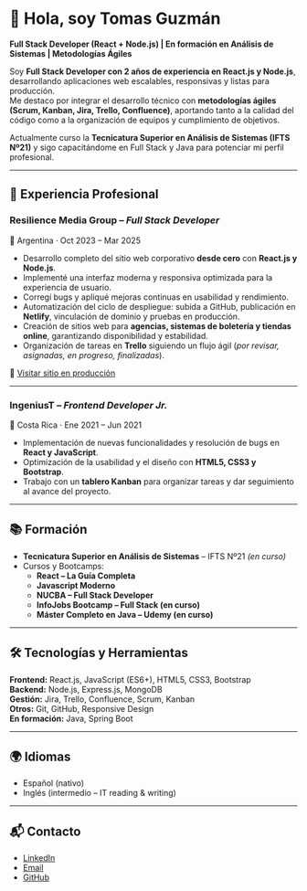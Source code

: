 # 👋 Hola, soy Tomas Guzmán  

**Full Stack Developer (React + Node.js) | En formación en Análisis de Sistemas | Metodologías Ágiles**  

Soy **Full Stack Developer con 2 años de experiencia en React.js y Node.js**, desarrollando aplicaciones web escalables, responsivas y listas para producción.  
Me destaco por integrar el desarrollo técnico con **metodologías ágiles (Scrum, Kanban, Jira, Trello, Confluence)**, aportando tanto a la calidad del código como a la organización de equipos y cumplimiento de objetivos.  

Actualmente curso la **Tecnicatura Superior en Análisis de Sistemas (IFTS Nº21)** y sigo capacitándome en Full Stack y Java para potenciar mi perfil profesional.  

---

## 💼 Experiencia Profesional  

### **Resilience Media Group** – *Full Stack Developer*  
📍 Argentina · Oct 2023 – Mar 2025  
- Desarrollo completo del sitio web corporativo **desde cero** con **React.js y Node.js**.  
- Implementé una interfaz moderna y responsiva optimizada para la experiencia de usuario.  
- Corregí bugs y apliqué mejoras continuas en usabilidad y rendimiento.  
- Automatización del ciclo de despliegue: subida a GitHub, publicación en **Netlify**, vinculación de dominio y pruebas en producción.  
- Creación de sitios web para **agencias, sistemas de boletería y tiendas online**, garantizando disponibilidad y estabilidad.  
- Organización de tareas en **Trello** siguiendo un flujo ágil (*por revisar, asignadas, en progreso, finalizadas*).  

🔗 [Visitar sitio en producción](https://resiliencemediagroup.com.ar/)  

---

### **IngeniusT** – *Frontend Developer Jr.*  
📍 Costa Rica · Ene 2021 – Jun 2021  
- Implementación de nuevas funcionalidades y resolución de bugs en **React y JavaScript**.  
- Optimización de la usabilidad y el diseño con **HTML5, CSS3 y Bootstrap**.  
- Trabajo con un **tablero Kanban** para organizar tareas y dar seguimiento al avance del proyecto.  

---

## 📚 Formación  

- **Tecnicatura Superior en Análisis de Sistemas** – IFTS Nº21 *(en curso)*  
- Cursos y Bootcamps:  
  - **React – La Guía Completa**  
  - **Javascript Moderno**  
  - **NUCBA – Full Stack Developer**  
  - **InfoJobs Bootcamp – Full Stack (en curso)**  
  - **Máster Completo en Java – Udemy (en curso)**  

---

## 🛠️ Tecnologías y Herramientas  

**Frontend:** React.js, JavaScript (ES6+), HTML5, CSS3, Bootstrap  
**Backend:** Node.js, Express.js, MongoDB  
**Gestión:** Jira, Trello, Confluence, Scrum, Kanban  
**Otros:** Git, GitHub, Responsive Design  
**En formación:** Java, Spring Boot  

---

## 🌍 Idiomas  
- Español (nativo)  
- Inglés (intermedio – IT reading & writing)  

---

## 📬 Contacto  
- [LinkedIn](https://www.linkedin.com/in/tomasgz7)  
- [Email](mailto:tomasgz.dev@gmail.com)  
- [GitHub](https://github.com/tomasgz7)  
